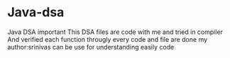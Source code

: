 # Java-dsa
Java DSA important 
This DSA files are code with me and tried in compiler
And verified each function througly every code
and file are done my author:srinivas can be use 
for understanding easily code
